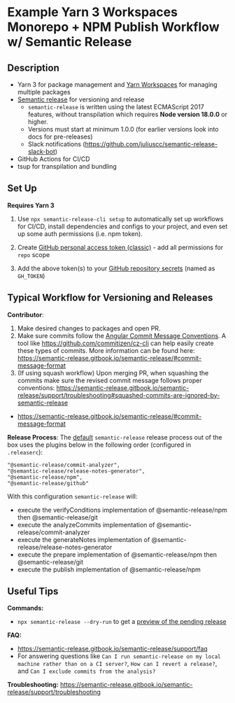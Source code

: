 # Example Yarn 3 Workspaces Monorepo + NPM Publish Workflow w/ Semantic Release

## Description

- Yarn 3 for package management and [Yarn Workspaces](https://classic.yarnpkg.com/lang/en/docs/workspaces/) for managing multiple packages
- [Semantic release](https://semantic-release.gitbook.io/semantic-release/) for versioning and release
  - `semantic-release` is written using the latest ECMAScript 2017 features, without transpilation which requires **Node version 18.0.0** or higher.
  - Versions must start at minimum 1.0.0 (for earlier versions look into docs for pre-releases)
  - Slack notifications (https://github.com/juliuscc/semantic-release-slack-bot)
- GitHub Actions for CI/CD
- tsup for transpilation and bundling

## Set Up

**Requires Yarn 3**

1. Use `npx semantic-release-cli setup` to automatically set up workflows for CI/CD, install dependencies and configs to your project, and even set up some auth permissions (i.e. npm token).

2. Create [GitHub personal access token (classic)](https://docs.github.com/en/authentication/keeping-your-account-and-data-secure/creating-a-personal-access-token#personal-access-tokens-classic) - add all permissions for `repo` scope

3. Add the above token(s) to your [GitHub repository secrets](https://docs.github.com/en/actions/security-guides/encrypted-secrets#creating-encrypted-secrets-for-a-repository) (named as `GH_TOKEN`)

<!-- 4. In GitHub repository settings, go to: actions -> general -> workflow permissions -> **Enable Read & Write Permissions** -->

## Typical Workflow for Versioning and Releases

**Contributor**:

1. Make desired changes to packages and open PR.
2. Make sure commits follow the [Angular Commit Message Conventions](https://github.com/angular/angular/blob/master/CONTRIBUTING.md#-commit-message-format). A tool like https://github.com/commitizen/cz-cli can help easily create these types of commits. More information can be found here: https://semantic-release.gitbook.io/semantic-release/#commit-message-format
3. (If using squash workflow) Upon merging PR, when squashing the commits make sure the revised commit message follows proper conventions: https://semantic-release.gitbook.io/semantic-release/support/troubleshooting#squashed-commits-are-ignored-by-semantic-release

- https://semantic-release.gitbook.io/semantic-release/#commit-message-format

**Release Process**:
The [default](https://semantic-release.gitbook.io/semantic-release/usage/plugins#plugins-declaration-and-execution-order) `semantic-release` release process out of the box uses the plugins below in the following order (configured in `.releaserc`):

```
"@semantic-release/commit-analyzer",
"@semantic-release/release-notes-generator",
"@semantic-release/npm",
"@semantic-release/github"
```

With this configuration `semantic-release` will:

- execute the verifyConditions implementation of @semantic-release/npm then @semantic-release/git
- execute the analyzeCommits implementation of @semantic-release/commit-analyzer
- execute the generateNotes implementation of @semantic-release/release-notes-generator
- execute the prepare implementation of @semantic-release/npm then @semantic-release/git
- execute the publish implementation of @semantic-release/npm

## Useful Tips

**Commands:**

- `npx semantic-release --dry-run` to get a [preview of the pending release ](https://semantic-release.gitbook.io/semantic-release/usage/configuration#dryrun)

**FAQ:**

- https://semantic-release.gitbook.io/semantic-release/support/faq
- For answering questions like `Can I run semantic-release on my local machine rather than on a CI server?`, `How can I revert a release?`, and `Can I exclude commits from the analysis?`

**Troubleshooting:** https://semantic-release.gitbook.io/semantic-release/support/troubleshooting
